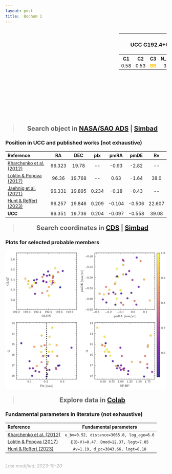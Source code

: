 ```yaml
---
layout: post
title:  Bochum 1
---
```


<div style="display: flex; justify-content: space-between;">
 <div style="text-align: center;">
 <!-- Left block -->
 <div id="aladin-lite-div" style="width:355px;height:250px;"></div>
 <script type="text/javascript" src="https://aladin.cds.unistra.fr/AladinLite/api/v3/latest/aladin.js" charset="utf-8"></script>
 <script type="text/javascript">
   let aladin;
   A.init.then(() => {
      aladin = A.aladin('#aladin-lite-div', {survey: "P/DSS2/color", fov:0.193, target: "96.351 19.736"});
   });
 </script>
</div>
<!-- Left block -->

<table style="text-align: center; width:355px;height:250px;">
  <!-- Row 1 (title) -->
  <tr>
    <td colspan="5"><h3>UCC G192.4+03.3</h3></td>
  </tr>
  <!-- Row 2 -->
  <tr>
    <th><a href="https://ucc.ar/faq#what-are-the-c1-c2-and-c3-parameters" title="Photometric class">C1</a></th>
    <th><a href="https://ucc.ar/faq#what-are-the-c1-c2-and-c3-parameters" title="Density class">C2</a></th>
    <th><a href="https://ucc.ar/faq#what-are-the-c1-c2-and-c3-parameters" title="Combined class">C3</a></th>
    <th><div title="Stars with membership probability >50%">N_50</div></th>
    <th><div title="Radius that contains half the members [arcmin]">r_50</div></th>
  </tr>
  <!-- Row 3 -->
  <tr>
    <td>0.58</td>
    <td>0.53</td>
    <td><span style="color: #FFC300; font-weight: bold;">B</span><span style="color: #FFC300; font-weight: bold;">B</span></td>
    <td>37</td>
    <td>5.8</td>
  </tr>
</table>
</div>

> <p style="text-align:center; font-weight: bold; font-size:20px">Search object in <a href="https://ui.adsabs.harvard.edu/search/q=%20collection%3Aastronomy%20body%3A%22Bochum%201%22&sort=date%20desc%2C%20bibcode%20desc&p_=0" target="_blank">NASA/SAO ADS</a> | <a href="http://simbad.cds.unistra.fr/simbad/sim-id-refs?Ident=bochum1" target="_blank">Simbad</a></p>


### Position in UCC and published works (not exhaustive)

| Reference    | RA    | DEC   | plx  | pmRA  | pmDE   |  Rv  |
| :---         | :---: | :---: | :---: | :---: | :---: | :---: |
|[Kharchenko et al. (2012)](https://ui.adsabs.harvard.edu/abs/2012A%26A...543A.156K) | 96.323 | 19.78 | -- | -0.93 | -2.82 | -- |
|[Loktin & Popova (2017)](https://ui.adsabs.harvard.edu/abs/2017AstBu..72..257L/abstract) | 96.36 | 19.768 | -- | 0.63 | -1.64 | 38.0 |
|[Jaehnig et al. (2021)](https://ui.adsabs.harvard.edu/abs/2021ApJ...923..129J/abstract) | 96.331 | 19.895 | 0.234 | -0.18 | -0.43 | -- |
|[Hunt & Reffert (2023)](https://ui.adsabs.harvard.edu/abs/2023arXiv230313424H/abstract) | 96.257 | 19.846 | 0.209 | -0.104 | -0.506 | 22.607 |
| **UCC** |96.351 | 19.736 | 0.204 | -0.097 | -0.558 | 39.08 |

> <p style="text-align:center; font-weight: bold; font-size:20px">Search coordinates in <a href="http://cdsportal.u-strasbg.fr/?target=96.351%2019.736" target="_blank">CDS</a> | <a href="https://simbad.cds.unistra.fr/mobile/object_list.html?coord=96.351%2019.736&output=json&radius=5&userEntry=bochum1" target="_blank">Simbad</a></p>

### Plots for selected probable members

![CLUSTER](https://raw.githubusercontent.com/ucc23/Q3P/main/plots/bochum1.webp)


> <p style="text-align:center; font-weight: bold; font-size:20px">Explore data in <a href="https://colab.research.google.com/github/UCC23/Q3P/blob/master/notebooks/bochum1.ipynb" target="_blank">Colab</a></p>


### Fundamental parameters in literature (not exhaustive)

| Reference |  Fundamental parameters |
| :---         |     :---:      |
| [Kharchenko et al. (2012)](https://ui.adsabs.harvard.edu/abs/2012A%26A...543A.156K) | `e_bv=0.52, distance=3065.0, log_age=6.6` |
| [Loktin & Popova (2017)](https://ui.adsabs.harvard.edu/abs/2017AstBu..72..257L/abstract) | `E(B-V)=0.47, Dmod=12.37, logt=7.05` |
| [Hunt & Reffert (2023)](https://ui.adsabs.harvard.edu/abs/2023arXiv230313424H/abstract) | `Av=1.19, d_pc=3843.66, logt=8.18` |

<br>
<font color="b3b1b1"><i>Last modified: 2023-10-20</i></font>
